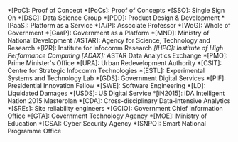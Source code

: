 
*[PoC]: Proof of Concept
*[PoCs]: Proof of Concepts
*[SSO]: Single Sign On
*[DSG]: Data Science Group
*[PDD]: Product Design & Development
*[PaaS]: Platform as a Service
*[A/P]: Associate Professor
*[WoG]: Whole of Government
*[GaaP]: Government as a Platform
*[MND]:     Ministry of National Development
*[A*STAR]: Agency for Science, Technology and Research
*[I2R]: Institute for Infocomm Research
*[IHPC]: Institute of High Performance Computing
*[A*DAX]: A*STAR Data Analytics Exchange
*[PMO]: Prime Minister's Office
*[URA]: Urban Redevelopment Authority
*[CSIT]: Centre for Strategic Infocomm Technologies
*[ESTL]: Experimental Systems and Technology Lab
*[GDS]: Government Digital Services
*[PIF]: Presidential Innovation Fellow
*[SWE]: Software Engineering
*[LD]: Liquidated Damages
*[USDS]: US Digital Service
*[iN2015]: iDA Intelligent Nation 2015 Masterplan
*[CDA]: Cross-disciplinary Data-intensive Analytics
*[SREs]: Site reliability engineers
*[GCIO]: Government Chief Information Office
*[GTA]: Government Technology Agency
*[MOE]: Ministry of Education
*[CSA]: Cyber Security Agency
*[SNPO]: Smart National Programme Office
